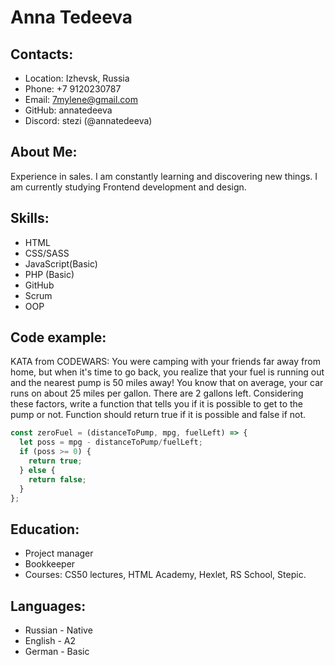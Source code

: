 # Anna Tedeeva


## Contacts:
* Location: Izhevsk, Russia
* Phone: +7 9120230787
* Email: 7mylene@gmail.com
* GitHub: annatedeeva
* Discord: stezi (@annatedeeva)

## About Me:
Experience in sales. I am constantly learning and discovering new things. I am currently studying Frontend development and design.

## Skills:
* HTML
* CSS/SASS
* JavaScript(Basic)
* PHP (Basic)
* GitHub
* Scrum
* OOP 

## Code example:
KATA from CODEWARS: You were camping with your friends far away from home, but when it's time to go back, you realize that your fuel is running out and the nearest pump is 50 miles away! You know that on average, your car runs on about 25 miles per gallon. There are 2 gallons left.
Considering these factors, write a function that tells you if it is possible to get to the pump or not.
Function should return true if it is possible and false if not.
```javascript
const zeroFuel = (distanceToPump, mpg, fuelLeft) => {
  let poss = mpg - distanceToPump/fuelLeft;
  if (poss >= 0) {
    return true; 
  } else {
    return false;
  }
};
```
## Education:
* Project manager
* Bookkeeper
* Courses: CS50 lectures, HTML Academy, Hexlet, RS School, Stepic.

## Languages:
* Russian - Native
* English - A2
* German - Basic